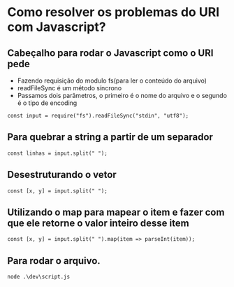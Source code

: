 # Como resolver os problemas do URI com Javascript?

## Cabeçalho para rodar o Javascript como o URI pede

- Fazendo requisição do modulo fs(para ler o conteúdo do arquivo)
- readFileSync é um método síncrono
- Passamos dois parâmetros, o primeiro é o nome do arquivo e o segundo é o tipo de encoding

```
const input = require("fs").readFileSync("stdin", "utf8");
```

## Para quebrar a string a partir de um separador

```
const linhas = input.split(" ");
```

## Desestruturando o vetor

```
const [x, y] = input.split(" ");
```

## Utilizando o map para mapear o item e fazer com que ele retorne o valor inteiro desse item

```
const [x, y] = input.split(" ").map(item => parseInt(item));
```

## Para rodar o arquivo.

```
node .\dev\script.js
```